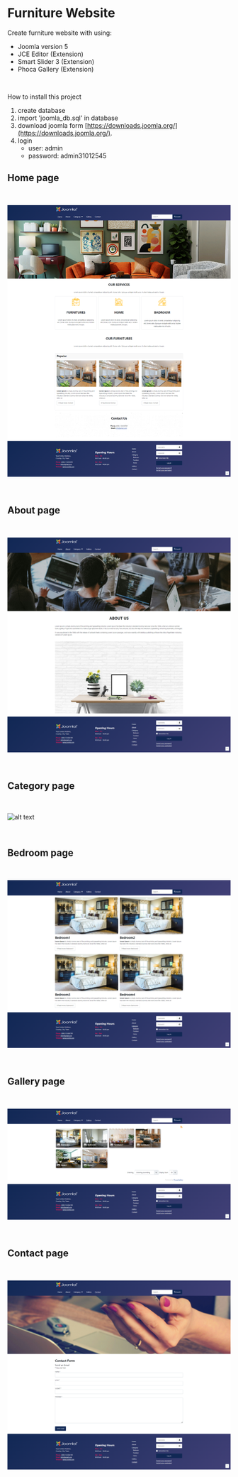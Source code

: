 # Furniture Website

Create furniture website with using:

- Joomla version 5
- JCE Editor (Extension)
- Smart Slider 3 (Extension)
- Phoca Gallery (Extension)

<br>

How to install this project

1. create database
2. import 'joomla_db.sql' in database
3. download joomla form [https://downloads.joomla.org/](https://downloads.joomla.org/).
4. login
   - user: admin
   - password: admin31012545

## Home page
<br>

![alt text](img_pages/home.png)

<br>

## About page
<br>

![alt text](img_pages/about.png)

<br>

## Category page
<br>

![alt text](img_pages/category.png)

<br>

## Bedroom page
<br>

![alt text](img_pages/bedroom.png)

<br>

## Gallery page
<br>

![alt text](img_pages/gallery.png)

<br>

## Contact page
<br>

![alt text](img_pages/contact.png)

